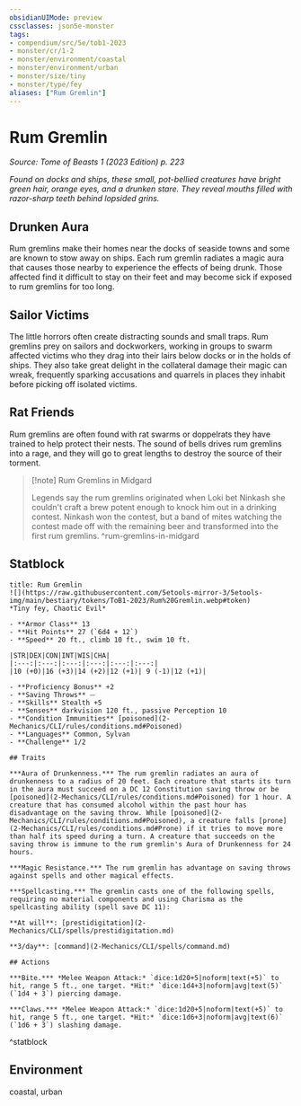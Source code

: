 ```yaml
---
obsidianUIMode: preview
cssclasses: json5e-monster
tags:
- compendium/src/5e/tob1-2023
- monster/cr/1-2
- monster/environment/coastal
- monster/environment/urban
- monster/size/tiny
- monster/type/fey
aliases: ["Rum Gremlin"]
---
```

# Rum Gremlin
*Source: Tome of Beasts 1 (2023 Edition) p. 223*  

*Found on docks and ships, these small, pot-bellied creatures have bright green hair, orange eyes, and a drunken stare. They reveal mouths filled with razor-sharp teeth behind lopsided grins.*

## Drunken Aura

Rum gremlins make their homes near the docks of seaside towns and some are known to stow away on ships. Each rum gremlin radiates a magic aura that causes those nearby to experience the effects of being drunk. Those affected find it difficult to stay on their feet and may become sick if exposed to rum gremlins for too long.

## Sailor Victims

The little horrors often create distracting sounds and small traps. Rum gremlins prey on sailors and dockworkers, working in groups to swarm affected victims who they drag into their lairs below docks or in the holds of ships. They also take great delight in the collateral damage their magic can wreak, frequently sparking accusations and quarrels in places they inhabit before picking off isolated victims.

## Rat Friends

Rum gremlins are often found with rat swarms or doppelrats they have trained to help protect their nests. The sound of bells drives rum gremlins into a rage, and they will go to great lengths to destroy the source of their torment.

> [!note] Rum Gremlins in Midgard
> 
> Legends say the rum gremlins originated when Loki bet Ninkash she couldn't craft a brew potent enough to knock him out in a drinking contest. Ninkash won the contest, but a band of mites watching the contest made off with the remaining beer and transformed into the first rum gremlins.
^rum-gremlins-in-midgard

## Statblock

```ad-statblock
title: Rum Gremlin
![](https://raw.githubusercontent.com/5etools-mirror-3/5etools-img/main/bestiary/tokens/ToB1-2023/Rum%20Gremlin.webp#token)
*Tiny fey, Chaotic Evil*

- **Armor Class** 13
- **Hit Points** 27 (`6d4 + 12`)
- **Speed** 20 ft., climb 10 ft., swim 10 ft.

|STR|DEX|CON|INT|WIS|CHA|
|:---:|:---:|:---:|:---:|:---:|:---:|
|10 (+0)|16 (+3)|14 (+2)|12 (+1)| 9 (-1)|12 (+1)|

- **Proficiency Bonus** +2
- **Saving Throws** ⏤
- **Skills** Stealth +5
- **Senses** darkvision 120 ft., passive Perception 10
- **Condition Immunities** [poisoned](2-Mechanics/CLI/rules/conditions.md#Poisoned)
- **Languages** Common, Sylvan
- **Challenge** 1/2

## Traits

***Aura of Drunkenness.*** The rum gremlin radiates an aura of drunkenness to a radius of 20 feet. Each creature that starts its turn in the aura must succeed on a DC 12 Constitution saving throw or be [poisoned](2-Mechanics/CLI/rules/conditions.md#Poisoned) for 1 hour. A creature that has consumed alcohol within the past hour has disadvantage on the saving throw. While [poisoned](2-Mechanics/CLI/rules/conditions.md#Poisoned), a creature falls [prone](2-Mechanics/CLI/rules/conditions.md#Prone) if it tries to move more than half its speed during a turn. A creature that succeeds on the saving throw is immune to the rum gremlin's Aura of Drunkenness for 24 hours.

***Magic Resistance.*** The rum gremlin has advantage on saving throws against spells and other magical effects.

***Spellcasting.*** The gremlin casts one of the following spells, requiring no material components and using Charisma as the spellcasting ability (spell save DC 11):

**At will**: [prestidigitation](2-Mechanics/CLI/spells/prestidigitation.md)

**3/day**: [command](2-Mechanics/CLI/spells/command.md)

## Actions

***Bite.*** *Melee Weapon Attack:* `dice:1d20+5|noform|text(+5)` to hit, range 5 ft., one target. *Hit:* `dice:1d4+3|noform|avg|text(5)` (`1d4 + 3`) piercing damage.

***Claws.*** *Melee Weapon Attack:* `dice:1d20+5|noform|text(+5)` to hit, range 5 ft., one target. *Hit:* `dice:1d6+3|noform|avg|text(6)` (`1d6 + 3`) slashing damage.
```
^statblock

## Environment

coastal, urban